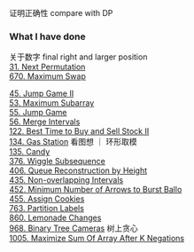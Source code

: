 证明正确性
compare with DP
### What I have done
关于数字
final right and larger position  
[31. Next Permutation](https://leetcode.com/problems/next-permutation/)  
[670. Maximum Swap](https://leetcode.com/problems/maximum-swap/description/)  

[45. Jump Game II](https://leetcode.com/problems/jump-game-ii)  
[53. Maximum Subarray](https://leetcode.com/problems/maximum-subarray)  
[55. Jump Game](https://leetcode.com/problems/jump-game)  
[56. Merge Intervals](https://leetcode.com/problems/merge-intervals)  
[122. Best Time to Buy and Sell Stock II](https://leetcode.com/problems/best-time-to-buy-and-sell-stock-ii)  
[134. Gas Station](https://leetcode.com/problems/gas-station/description/) 看图想 ｜ 环形取模  
[135. Candy](https://leetcode.com/problems/candy/description/)  
[376. Wiggle Subsequence](https://leetcode.com/problems/wiggle-subsequence/description/)  
[406. Queue Reconstruction by Height](https://leetcode.com/problems/queue-reconstruction-by-height/description/)  
[435. Non-overlapping Intervals](https://leetcode.com/problems/non-overlapping-intervals/description/)  
[452. Minimum Number of Arrows to Burst Ballo](https://leetcode.com/problems/minimum-number-of-arrows-to-burst-balloons)  
[455. Assign Cookies](https://leetcode.com/problems/assign-cookies/description/)  
[763. Partition Labels](https://leetcode.com/problems/partition-labels/description/)  
[860. Lemonade Changes](https://leetcode.com/problems/lemonade-change/description/)  
[968. Binary Tree Cameras](https://leetcode.com/problems/binary-tree-cameras/description/) 树上贪心    
[1005. Maximize Sum Of Array After K Negations](https://leetcode.com/problems/maximize-sum-of-array-after-k-negations/description/)  
